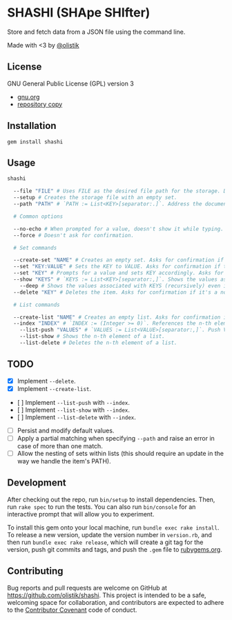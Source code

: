 # SHASHI (SHApe SHIfter)

Store and fetch data from a JSON file using the command line.

Made with <3 by [@olistik](https://olisti.co)

## License

GNU General Public License (GPL) version 3

- [gnu.org](https://www.gnu.org/licenses/gpl-3.0.txt)
- [repository copy](gpl-3.0.txt)

## Installation

```shell
gem install shashi
```

## Usage

```bash
shashi

  --file "FILE" # Uses FILE as the desired file path for the storage. Defaults to `./shashi__db.json`.
  --setup # Creates the storage file with an empty set.
  --path "PATH" # `PATH := List<KEY>[separator:.]`. Address the document's item by chaining a list of keys. For example: `key1.key2.key3`.

  # Common options

  --no-echo # When prompted for a value, doesn't show it while typing.
  --force # Doesn't ask for confirmation.

  # Set commands

  --create-set "NAME" # Creates an empty set. Asks for confirmation if the key NAME already exists.
  --set "KEY:VALUE" # Sets the KEY to VALUE. Asks for confirmation if the key NAME already exists.
  --set "KEY" # Prompts for a value and sets KEY accordingly. Asks for confirmation if the key NAME already exists.
  --show "KEYS" # `KEYS := List<KEY>[separator:,]`. Shows the values associated with keys but not the content of sets/lists. For example: `name,e-mail`.
    --deep # Shows the values associated with KEYS (recursively) even if they contain sets or lists.
  --delete "KEY" # Deletes the item. Asks for confirmation if it's a non-empty set or list.

  # List commands

  --create-list "NAME" # Creates an empty list. Asks for confirmation if the key NAME already exists.
  --index "INDEX" # `INDEX := (Integer >= 0)`. References the n-th element of a list. Defaults to the size of the list (ie: the last element).
    --list-push "VALUES" # `VALUES := List<VALUE>[separator:,]`. Push VALUES into a list.
    --list-show # Shows the n-th element of a list.
    --list-delete # Deletes the n-th element of a list.
```

## TODO

- [X] Implement `--delete`.
- [X] Implement `--create-list`.
- [ ] Implement `--list-push` with `--index`.
- [ ] Implement `--list-show` with `--index`.
- [ ] Implement `--list-delete` with `--index`.
- [ ] Persist and modify default values.
- [ ] Apply a partial matching when specifying `--path` and raise an error in case of more than one match.
- [ ] Allow the nesting of sets within lists (this should require an update in the way we handle the item's PATH).

## Development

After checking out the repo, run `bin/setup` to install dependencies. Then, run `rake spec` to run the tests. You can also run `bin/console` for an interactive prompt that will allow you to experiment.

To install this gem onto your local machine, run `bundle exec rake install`. To release a new version, update the version number in `version.rb`, and then run `bundle exec rake release`, which will create a git tag for the version, push git commits and tags, and push the `.gem` file to [rubygems.org](https://rubygems.org).

## Contributing

Bug reports and pull requests are welcome on GitHub at https://github.com/olistik/shashi. This project is intended to be a safe, welcoming space for collaboration, and contributors are expected to adhere to the [Contributor Covenant](http://contributor-covenant.org) code of conduct.
